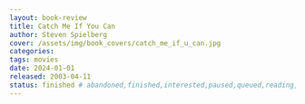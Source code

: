 ```yaml
---
layout: book-review
title: Catch Me If You Can
author: Steven Spielberg
cover: /assets/img/book_covers/catch_me_if_u_can.jpg
categories:
tags: movies
date: 2024-01-01
released: 2003-04-11
status: finished # abandoned,finished,interested,paused,queued,reading,reread
---
```

